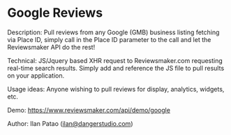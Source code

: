 # Google Reviews
Description: Pull reviews from any Google (GMB) business listing fetching via Place ID, simply call in the Place ID parameter to the call and let the Reviewsmaker API do the rest!

Technical: JS/Jquery based XHR request to Reviewsmaker.com requesting real-time search results. Simply add and reference the JS file to pull results on your application.

Usage ideas: Anyone wishing to pull reviews for display, analytics, widgets, etc.

Demo: https://www.reviewsmaker.com/api/demo/google

Author: Ilan Patao (ilan@dangerstudio.com)
